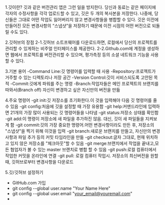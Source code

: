1.깃이란?
깃과 같은 버전관리 앱은 그런 일을 방지한다. 당신과 동료는 같은 페이지에 각자의 수정사항을 각각 업로드할 수 있고, 깃은 두 개의 복사본을 저장한다. 나중에, 당신들은 그대로 어떤 작업도 잃어버리지 않고 변경사항들을 병합할 수 있다. 깃은 이전에 만들어진 모든 변경사항의 “스냅샷”을 저장하기 때문에 이전 시점의 어떤 버전으로 되돌릴 수도 있다.

2.깃허브의 장점
 2-1.깃허브 소트프웨어를 다운로드하면, 로컬에서 당신의 프로젝트를 관리할 수 있게하는 비주얼 인터페이스를 제공한다.
 2-2.Github.com에 계정을 생성하면 웹에서 프로젝트를 버전관리할 수 있으며, 평가측정 등의 소셜 네트워크 기능을 사용할 수 있다.


3.기본 용어
 -Command Line:깃 명령어를 입력할 때 사용
 -Repository:프로젝트가 거주할 수 있는 디렉토리나 저장 공간
 -Version Control:깃이 서비스되도록 고안된 목적
 -Commit:깃에게 파워를 주는 명령
 -Branch:작업자들은 메인 프로젝트의 브랜치를 따와서(Branch off) 자신이 변경하고 싶은 자신만의 버전을 만듦

4.주요 명령어
 -git init:깃 저장소를 초기화한다.이 것을 입력해야 다음 깃 명령어를 줄 수 있음
 -git config:처음에 깃을 설정할 때 가장 유용함
 -git help:커맨드라인에 입력하면 21개의 가장 많이 사용되는 깃 명령어들을 나타냄
 -git status:저장소 상태를 확인함
 -git add:이 명령이 저장소에 새 파일을 추가하진 않음. 대신, 깃이 새 파일들을 지켜보게 함
 -git commit:깃의 가장 중요한 명령어.어떤 변경사항이라도 만든 후, 저장소의 "스냅샷"을 찍기 위해 이것을 입력
 -git branch:새로운 브랜치를 만들고, 자신만의 변경사항과 파일 추가 등의 커밋 타임라인을 만듦
 -git checkout:글자 그대로, 현재 위치하고 있지 않은 저장소를 "체크아웃"할 수 있음
 -git merge:브랜치에서 작업을 끝내고,모든 협업자가 볼 수 있는 master 브랜치로 병합 할 수 있음
 -git push:로컬 컴퓨터에서 작업한 커밋을 온라인에 연결
 -git pull: 로컬 컴퓨터 작업시. 저장소의 최신버전을 원할 때, 깃허브로부터 변경사항을 다운로드
 
5.깃/깃허브 설정하기
 - GitHub.com 가입
 - git config --global user.name "Your Name Here"
 - git config --global user.email "your_email@youremail.com"
 - 
